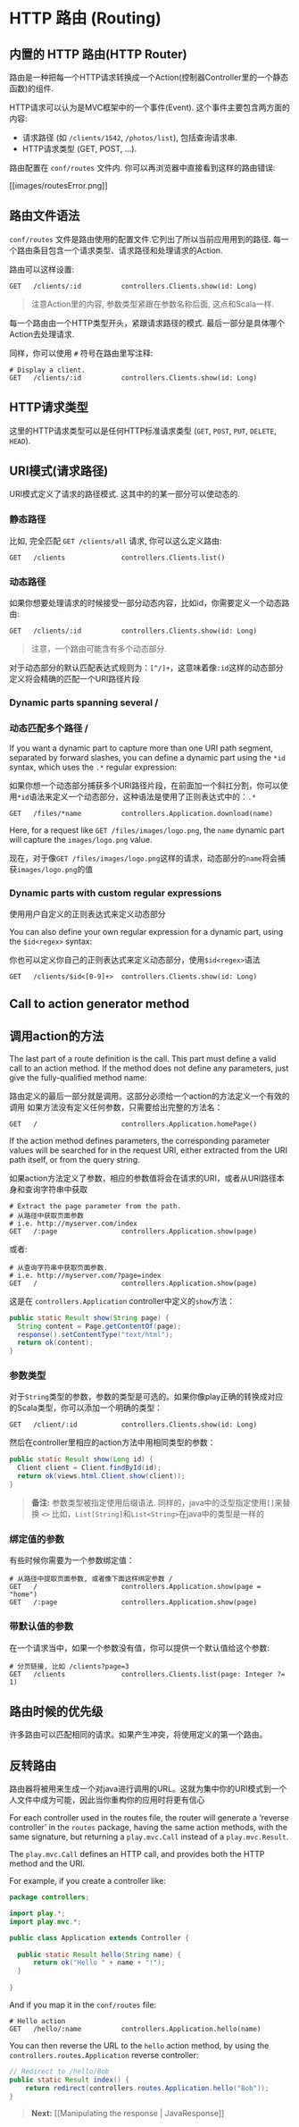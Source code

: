# HTTP 路由 (Routing)

## 内置的 HTTP 路由(HTTP Router)

路由是一种把每一个HTTP请求转换成一个Action(控制器Controller里的一个静态函数)的组件.

HTTP请求可以认为是MVC框架中的一个事件(Event). 这个事件主要包含两方面的内容:

- 请求路径 (如 `/clients/1542`, `/photos/list`), 包括查询请求串.
- HTTP请求类型 (GET, POST, ...).

路由配置在 `conf/routes` 文件内. 你可以再浏览器中直接看到这样的路由错误:

[[images/routesError.png]]

## 路由文件语法

`conf/routes` 文件是路由使用的配置文件.它列出了所以当前应用用到的路径. 每一个路由条目包含一个请求类型、请求路径和处理请求的Action.

路由可以这样设置:

```
GET   /clients/:id          controllers.Clients.show(id: Long)  
```

> 注意Action里的内容, 参数类型紧跟在参数名称后面, 这点和Scala一样.

每一个路由由一个HTTP类型开头，紧跟请求路径的模式. 最后一部分是具体哪个Action去处理请求.

同样，你可以使用 `#` 符号在路由里写注释:

```
# Display a client.
GET   /clients/:id          controllers.Clients.show(id: Long)  
```

## HTTP请求类型

这里的HTTP请求类型可以是任何HTTP标准请求类型 (`GET`, `POST`, `PUT`, `DELETE`, `HEAD`).

## URI模式(请求路径)

URI模式定义了请求的路径模式. 这其中的的某一部分可以使动态的.

### 静态路径

比如, 完全匹配 `GET /clients/all` 请求, 你可以这么定义路由:

```
GET   /clients              controllers.Clients.list()
```

### 动态路径 

如果你想要处理请求的时候接受一部分动态内容，比如id，你需要定义一个动态路由:

```
GET   /clients/:id          controllers.Clients.show(id: Long)  
```

> 注意，一个路由可能含有多个动态部分.

对于动态部分的默认匹配表达式规则为：`[^/]+`，这意味着像`:id`这样的动态部分定义将会精确的匹配一个URI路径片段


### Dynamic parts spanning several /
### 动态匹配多个路径 /


If you want a dynamic part to capture more than one URI path segment, separated by forward slashes, you can define a dynamic part using the `*id` syntax, which uses the `.*` regular expression:

如果你想一个动态部分捕获多个URI路径片段，在前面加一个斜扛分割，你可以使用`*id`语法来定义一个动态部分，这种语法是使用了正则表达式中的：`.*`


```
GET   /files/*name          controllers.Application.download(name)  
```

Here, for a request like `GET /files/images/logo.png`, the `name` dynamic part will capture the `images/logo.png` value.

现在，对于像`GET /files/images/logo.png`这样的请求，动态部分的`name`将会捕获`images/logo.png`的值


### Dynamic parts with custom regular expressions

使用用户自定义的正则表达式来定义动态部分


You can also define your own regular expression for a dynamic part, using the `$id<regex>` syntax:

你也可以定义你自己的正则表达式来定义动态部分，使用`$id<regex>`语法

```
GET   /clients/$id<[0-9]+>  controllers.Clients.show(id: Long)  
```

## Call to action generator method
## 调用action的方法


The last part of a route definition is the call. This part must define a valid call to an action method.
If the method does not define any parameters, just give the fully-qualified method name:

路由定义的最后一部分就是调用。这部分必须给一个action的方法定义一个有效的调用
如果方法没有定义任何参数，只需要给出完整的方法名：

```
GET   /                     controllers.Application.homePage()
```

If the action method defines parameters, the corresponding parameter values will be searched for in the request URI, either extracted from the URI path itself, or from the query string.

如果action方法定义了参数，相应的参数值将会在请求的URI，或者从URI路径本身和查询字符串中获取

```
# Extract the page parameter from the path.
# 从路径中获取页面参数
# i.e. http://myserver.com/index
GET   /:page                controllers.Application.show(page)
```

或者:

```
# 从查询字符串中获取页面参数.
# i.e. http://myserver.com/?page=index
GET   /                     controllers.Application.show(page)
```

这是在 `controllers.Application` controller中定义的`show`方法：
```java
public static Result show(String page) {
  String content = Page.getContentOf(page);
  response().setContentType("text/html");
  return ok(content);
}
```

### 参数类型

对于`String`类型的参数，参数的类型是可选的。如果你像play正确的转换成对应的Scala类型，你可以添加一个明确的类型：

```
GET   /client/:id           controllers.Clients.show(id: Long)
```

然后在controller里相应的action方法中用相同类型的参数：

```java
public static Result show(Long id) {
  Client client = Client.findById(id);
  return ok(views.html.Client.show(client));
}
```

> **备注:** 参数类型被指定使用后缀语法. 同样的，java中的泛型指定使用`[]`来替换 `<>` 比如，`List[String]`和`List<String>`在java中的类型是一样的

### 绑定值的参数

有些时候你需要为一个参数绑定值：

```
# 从路径中提取页面参数, 或者像下面这样绑定参数 /
GET   /                     controllers.Application.show(page = "home")
GET   /:page                controllers.Application.show(page)
```

### 带默认值的参数

在一个请求当中，如果一个参数没有值，你可以提供一个默认值给这个参数:

```
# 分页链接, 比如 /clients?page=3
GET   /clients              controllers.Clients.list(page: Integer ?= 1)
```

## 路由时候的优先级

许多路由可以匹配相同的请求。如果产生冲突，将使用定义的第一个路由。

## 反转路由

路由器将被用来生成一个对java进行调用的URL。这就为集中你的URI模式到一个人文件中成为可能，因此当你重构你的应用时将更有信心

For each controller used in the routes file, the router will generate a ‘reverse controller’ in the `routes` package, having the same action methods, with the same signature, but returning a `play.mvc.Call` instead of a `play.mvc.Result`. 

The `play.mvc.Call` defines an HTTP call, and provides both the HTTP method and the URI.

For example, if you create a controller like:

```java
package controllers;

import play.*;
import play.mvc.*;

public class Application extends Controller {
    
  public static Result hello(String name) {
      return ok("Hello " + name + "!");
  }
    
}
```

And if you map it in the `conf/routes` file:

```
# Hello action
GET   /hello/:name          controllers.Application.hello(name)
```

You can then reverse the URL to the `hello` action method, by using the `controllers.routes.Application` reverse controller:

```java
// Redirect to /hello/Bob
public static Result index() {
    return redirect(controllers.routes.Application.hello("Bob")); 
}
```

> **Next:** [[Manipulating the response | JavaResponse]]